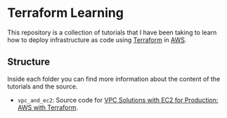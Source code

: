# Terraform Learning

  This repository is a collection of tutorials that I have been taking to learn how to deploy infrastructure as code 
using [Terraform](https://www.terraform.io/) in [AWS](http://console.aws.amazon.com).

## Structure
 Inside each folder you can find more information about the content of the tutorials and the source.
 
 * `vpc_and_ec2`: Source code for [VPC Solutions with EC2 for Production: AWS with Terraform](https://www.packtpub.com/application-development/vpc-solutions-ec2-production-aws-terraform-video).  
